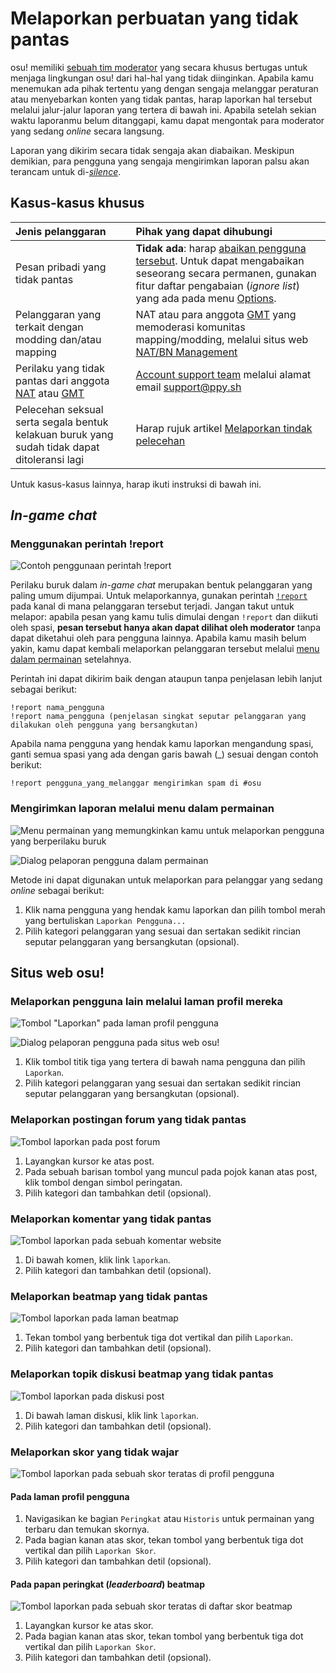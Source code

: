 # Melaporkan perbuatan yang tidak pantas

osu! memiliki [sebuah tim moderator](/wiki/People/The_Team/Global_Moderation_Team) yang secara khusus bertugas untuk menjaga lingkungan osu! dari hal-hal yang tidak diinginkan. Apabila kamu menemukan ada pihak tertentu yang dengan sengaja melanggar peraturan atau menyebarkan konten yang tidak pantas, harap laporkan hal tersebut melalui jalur-jalur laporan yang tertera di bawah ini. Apabila setelah sekian waktu laporanmu belum ditanggapi, kamu dapat mengontak para moderator yang sedang *online* secara langsung.

Laporan yang dikirim secara tidak sengaja akan diabaikan. Meskipun demikian, para pengguna yang sengaja mengirimkan laporan palsu akan terancam untuk di-*[silence](/wiki/Silence)*.

## Kasus-kasus khusus

| Jenis pelanggaran | Pihak yang dapat dihubungi |
| :-- | :-- |
| Pesan pribadi yang tidak pantas | **Tidak ada**: harap [abaikan pengguna tersebut](/wiki/Client/Interface/Chat_console#commands-list). Untuk dapat mengabaikan seseorang secara permanen, gunakan fitur daftar pengabaian (*ignore list*) yang ada pada menu [Options](/wiki/Client/Options). |
| Pelanggaran yang terkait dengan modding dan/atau mapping | NAT atau para anggota [GMT](/wiki/People/The_Team/Global_Moderation_Team) yang memoderasi komunitas mapping/modding, melalui situs web [NAT/BN Management](https://bn.mappersguild.com/reports) |
| Perilaku yang tidak pantas dari anggota [NAT](/wiki/People/The_Team/Nomination_Assessment_Team) atau [GMT](/wiki/People/The_Team/Global_Moderation_Team) | [Account support team](/wiki/People/The_Team/Account_support_team) melalui alamat email [support@ppy.sh](mailto:support@ppy.sh) |
| Pelecehan seksual serta segala bentuk kelakuan buruk yang sudah tidak dapat ditoleransi lagi | Harap rujuk artikel [Melaporkan tindak pelecehan](/wiki/Reporting_bad_behaviour/Abuse) |

Untuk kasus-kasus lainnya, harap ikuti instruksi di bawah ini.

## *In-game chat*

### Menggunakan perintah !report

![](img/report-command.jpg "Contoh penggunaan perintah !report")

Perilaku buruk dalam *in-game chat* merupakan bentuk pelanggaran yang paling umum dijumpai. Untuk melaporkannya, gunakan perintah [`!report`](https://osu.ppy.sh/community/forums/topics/34843) pada kanal di mana pelanggaran tersebut terjadi. Jangan takut untuk melapor: apabila pesan yang kamu tulis dimulai dengan `!report` dan diikuti oleh spasi, **pesan tersebut hanya akan dapat dilihat oleh moderator** tanpa dapat diketahui oleh para pengguna lainnya. Apabila kamu masih belum yakin, kamu dapat kembali melaporkan pelanggaran tersebut melalui [menu dalam permainan](#Mengirimkan-laporan-melalui-menu-dalam-permainan) setelahnya.

Perintah ini dapat dikirim baik dengan ataupun tanpa penjelasan lebih lanjut sebagai berikut:

```
!report nama_pengguna
!report nama_pengguna (penjelasan singkat seputar pelanggaran yang dilakukan oleh pengguna yang bersangkutan)
```

Apabila nama pengguna yang hendak kamu laporkan mengandung spasi, ganti semua spasi yang ada dengan garis bawah (\_) sesuai dengan contoh berikut:

```
!report pengguna_yang_melanggar mengirimkan spam di #osu
```

### Mengirimkan laporan melalui menu dalam permainan

![](img/report-user-1-ID.png "Menu permainan yang memungkinkan kamu untuk melaporkan pengguna yang berperilaku buruk")

![](img/report-user-2-ID.png "Dialog pelaporan pengguna dalam permainan")

Metode ini dapat digunakan untuk melaporkan para pelanggar yang sedang *online* sebagai berikut:

1. Klik nama pengguna yang hendak kamu laporkan dan pilih tombol merah yang bertuliskan `Laporkan Pengguna...`
2. Pilih kategori pelanggaran yang sesuai dan sertakan sedikit rincian seputar pelanggaran yang bersangkutan (opsional).

## Situs web osu!

### Melaporkan pengguna lain melalui laman profil mereka

![](img/report-user-profile-ID.png "Tombol \"Laporkan\" pada laman profil pengguna")

![](img/report-user-web-ID.png "Dialog pelaporan pengguna pada situs web osu!")

1. Klik tombol titik tiga yang tertera di bawah nama pengguna dan pilih `Laporkan`.
2. Pilih kategori pelanggaran yang sesuai dan sertakan sedikit rincian seputar pelanggaran yang bersangkutan (opsional).

### Melaporkan postingan forum yang tidak pantas

![](img/report-user-forum-ID.png "Tombol laporkan pada post forum")

1. Layangkan kursor ke atas post.
2. Pada sebuah barisan tombol yang muncul pada pojok kanan atas post, klik tombol dengan simbol peringatan.
3. Pilih kategori dan tambahkan detil (opsional).

### Melaporkan komentar yang tidak pantas

![](img/report-user-comment-ID.png "Tombol laporkan pada sebuah komentar website")

1. Di bawah komen, klik link `laporkan`.
2. Pilih kategori dan tambahkan detil (opsional).

### Melaporkan beatmap yang tidak pantas

![](img/report-beatmap-ID.png "Tombol laporkan pada laman beatmap")

1. Tekan tombol yang berbentuk tiga dot vertikal dan pilih `Laporkan`.
2. Pilih kategori dan tambahkan detil (opsional).

### Melaporkan topik diskusi beatmap yang tidak pantas

![](img/report-user-discussion-ID.png "Tombol laporkan pada diskusi post")

1. Di bawah laman diskusi, klik link `laporkan`.
2. Pilih kategori dan tambahkan detil (opsional).

### Melaporkan skor yang tidak wajar

![](img/report-score-user-ID.png "Tombol laporkan pada sebuah skor teratas di profil pengguna")

#### Pada laman profil pengguna

1. Navigasikan ke bagian `Peringkat` atau `Historis` untuk permainan yang terbaru dan temukan skornya.
2. Pada bagian kanan atas skor, tekan tombol yang berbentuk tiga dot vertikal dan pilih  `Laporkan Skor`.
3. Pilih kategori dan tambahkan detil (opsional).

#### Pada papan peringkat (*leaderboard*) beatmap

![](img/report-score-beatmap-ID.png "Tombol laporkan pada sebuah skor teratas di daftar skor beatmap")

1. Layangkan kursor ke atas skor.
2. Pada bagian kanan atas skor, tekan tombol yang berbentuk tiga dot vertikal dan pilih  `Laporkan Skor`.
3. Pilih kategori dan tambahkan detil (opsional).
